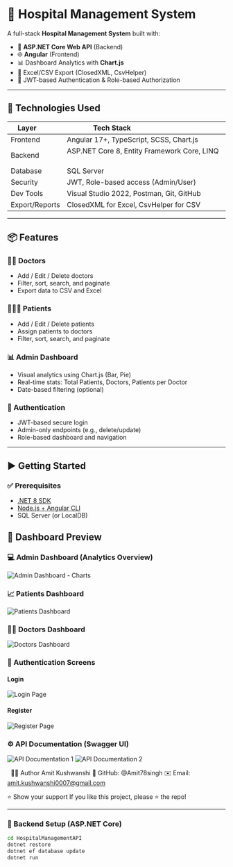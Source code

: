 # 🏥 Hospital Management System

A full-stack **Hospital Management System** built with:

- 🧠 **ASP.NET Core Web API** (Backend)
- 🌐 **Angular** (Frontend)
- 📊 Dashboard Analytics with **Chart.js**
- 📂 Excel/CSV Export (ClosedXML, CsvHelper)
- 🔐 JWT-based Authentication & Role-based Authorization

---

## 🔧 Technologies Used

| Layer         | Tech Stack                                    |
|---------------|-----------------------------------------------|
| Frontend      | Angular 17+, TypeScript, SCSS, Chart.js       |
| Backend       | ASP.NET Core 8, Entity Framework Core, LINQ   |
| Database      | SQL Server                                    |
| Security      | JWT, Role-based access (Admin/User)           |
| Dev Tools     | Visual Studio 2022, Postman, Git, GitHub      |
| Export/Reports| ClosedXML for Excel, CsvHelper for CSV        |

---

## 📦 Features

### 👨‍⚕️ Doctors
- Add / Edit / Delete doctors
- Filter, sort, search, and paginate
- Export data to CSV and Excel

### 🧑‍🤝‍🧑 Patients
- Add / Edit / Delete patients
- Assign patients to doctors
- Filter, sort, search, and paginate

### 📊 Admin Dashboard
- Visual analytics using Chart.js (Bar, Pie)
- Real-time stats: Total Patients, Doctors, Patients per Doctor
- Date-based filtering (optional)

### 🔐 Authentication
- JWT-based secure login
- Admin-only endpoints (e.g., delete/update)
- Role-based dashboard and navigation

---

## ▶️ Getting Started

### ✅ Prerequisites

- [.NET 8 SDK](https://dotnet.microsoft.com/download)
- [Node.js + Angular CLI](https://angular.io/guide/setup-local)
- SQL Server (or LocalDB)

## 📸 Dashboard Preview

### 💻 Admin Dashboard (Analytics Overview)
![Admin Dashboard - Charts](https://github.com/user-attachments/assets/6f068bac-3783-4276-819c-be8bc4f5e32a)

### 📈 Patients Dashboard
![Patients Dashboard](https://github.com/user-attachments/assets/c80cad16-fc08-4b62-a3f0-80266ba40665)

### 👨‍⚕️ Doctors Dashboard
![Doctors Dashboard](https://github.com/user-attachments/assets/abd0ec1a-2a5f-416b-bac0-7d269bfac874)

### 🔑 Authentication Screens
#### Login
![Login Page](https://github.com/user-attachments/assets/24cf2fe8-564d-43f3-85a7-081ca1a79fee)

#### Register
![Register Page](https://github.com/user-attachments/assets/bb123ccb-e09e-411f-9350-8cdb1664f46b)

### ⚙️ API Documentation (Swagger UI)
![API Documentation 1](https://github.com/user-attachments/assets/c2c7cd5c-f9b5-44bd-8684-2f1db362affd)
![API Documentation 2](https://github.com/user-attachments/assets/abd0ec1a-2a5f-416b-bac0-7d269bfac874)


  🙋‍♂️ Author
Amit Kushwanshi
👤 GitHub: @Amit78singh
✉️ Email: amit.kushwanshi0007@gmail.com

⭐️ Show your support
If you like this project, please ⭐️ the repo!

---

### 🧪 Backend Setup (ASP.NET Core)

```bash
cd HospitalManagementAPI
dotnet restore
dotnet ef database update
dotnet run
